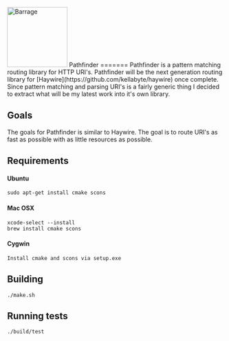<img src="gobots.jpg" alt="Barrage" width="140" height="140">
Pathfinder
=======
Pathfinder is a pattern matching routing library for HTTP URI's. Pathfinder will be the next generation routing library for [Haywire](https://github.com/kellabyte/haywire) once complete. Since pattern matching and parsing URI's is a fairly generic thing I decided to extract what will be my latest work into it's own library.

## Goals
The goals for Pathfinder is similar to Haywire. The goal is to route URI's as fast as possible with as little resources as possible.

## Requirements
#### Ubuntu
```
sudo apt-get install cmake scons
```
#### Mac OSX
```
xcode-select --install
brew install cmake scons
```
#### Cygwin
```
Install cmake and scons via setup.exe
```
## Building
```
./make.sh
```

## Running tests
```
./build/test
```
